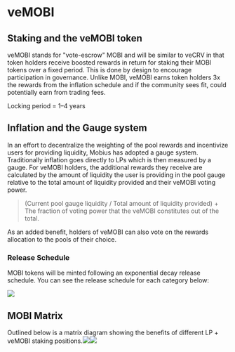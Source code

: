 # veMOBI

## **Staking and the veMOBI token** <a id="eeb9"></a>

veMOBI stands for "vote-escrow" MOBI and will be similar to veCRV in that token holders receive boosted rewards in return for staking their MOBI tokens over a fixed period. This is done by design to encourage participation in governance. Unlike MOBI, veMOBI earns token holders 3x the rewards from the inflation schedule and if the community sees fit, could potentially earn from trading fees.

Locking period = 1–4 years

## Inflation and the Gauge system <a id="2ee7"></a>

In an effort to decentralize the weighting of the pool rewards and incentivize users for providing liquidity, Mobius has adopted a gauge system. Traditionally inflation goes directly to LPs which is then measured by a gauge. For veMOBI holders, the additional rewards they receive are calculated by the amount of liquidity the user is providing in the pool gauge relative to the total amount of liquidity provided and their veMOBI voting power.

> \(Current pool gauge liquidity / Total amount of liquidity provided\) + The fraction of voting power that the veMOBI constitutes out of the total.

As an added benefit, holders of veMOBI can also vote on the rewards allocation to the pools of their choice.

### Release Schedule <a id="b410"></a>

MOBI tokens will be minted following an exponential decay release schedule. You can see the release schedule for each category below:

![](https://miro.medium.com/max/700/1*ZYC51damdedQ5Z7UgWDYpg.png)

## MOBI Matrix <a id="0665"></a>

Outlined below is a matrix diagram showing the benefits of different LP + veMOBI staking positions.![](https://miro.medium.com/max/30/1*NCYmgevS_MyYA-UmA4L2tw.png?q=20)![](https://miro.medium.com/max/700/1*NCYmgevS_MyYA-UmA4L2tw.png)

